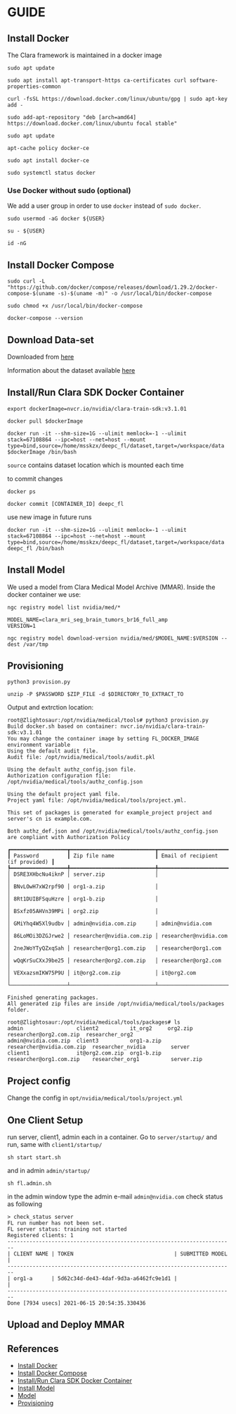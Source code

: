 # GUIDE

## Install Docker

The Clara framework is maintained in a docker image

```
sudo apt update

sudo apt install apt-transport-https ca-certificates curl software-properties-common

curl -fsSL https://download.docker.com/linux/ubuntu/gpg | sudo apt-key add -

sudo add-apt-repository "deb [arch=amd64] https://download.docker.com/linux/ubuntu focal stable"

sudo apt update

apt-cache policy docker-ce

sudo apt install docker-ce

sudo systemctl status docker
```

### Use Docker without sudo (optional)

We add a user group in order to use `docker` instead of `sudo docker`.

```
sudo usermod -aG docker ${USER}

su - ${USER}

id -nG
```

## Install Docker Compose

```
sudo curl -L "https://github.com/docker/compose/releases/download/1.29.2/docker-compose-$(uname -s)-$(uname -m)" -o /usr/local/bin/docker-compose

sudo chmod +x /usr/local/bin/docker-compose

docker-compose --version
```

## Download Data-set

Downloaded from [here](https://www.cbica.upenn.edu/sbia/Spyridon.Bakas/MICCAI_BraTS/2018/MICCAI_BraTS_2018_Data_Training.zip) 

Information about the dataset available [here](https://www.med.upenn.edu/sbia/brats2018/data.html)

## Install/Run Clara SDK Docker Container

```
export dockerImage=nvcr.io/nvidia/clara-train-sdk:v3.1.01

docker pull $dockerImage

docker run -it --shm-size=1G --ulimit memlock=-1 --ulimit stack=67108864 --ipc=host --net=host --mount type=bind,source=/home/msskzx/deepc_fl/dataset,target=/workspace/data $dockerImage /bin/bash
```

`source` contains dataset location which is mounted each time

to commit changes
```
docker ps

docker commit [CONTAINER_ID] deepc_fl
```

use new image in future runs

```
docker run -it --shm-size=1G --ulimit memlock=-1 --ulimit stack=67108864 --ipc=host --net=host --mount type=bind,source=/home/msskzx/deepc_fl/dataset,target=/workspace/data deepc_fl /bin/bash
```


## Install Model
We used a model from Clara Medical Model Archive (MMAR). Inside the docker container we use:

```
ngc registry model list nvidia/med/*

MODEL_NAME=clara_mri_seg_brain_tumors_br16_full_amp
VERSION=1

ngc registry model download-version nvidia/med/$MODEL_NAME:$VERSION --dest /var/tmp
```

## Provisioning

```
python3 provision.py

unzip -P $PASSWORD $ZIP_FILE -d $DIRECTORY_TO_EXTRACT_TO
```

Output and extrction location:
```
root@Zlightosaur:/opt/nvidia/medical/tools# python3 provision.py
Build docker.sh based on container: nvcr.io/nvidia/clara-train-sdk:v3.1.01
You may change the container image by setting FL_DOCKER_IMAGE environment variable
Using the default audit file.
Audit file: /opt/nvidia/medical/tools/audit.pkl

Using the default authz_config.json file.
Authorization configuration file: /opt/nvidia/medical/tools/authz_config.json

Using the default project yaml file.
Project yaml file: /opt/nvidia/medical/tools/project.yml.

This set of packages is generated for example_project project and server's cn is example.com.

Both authz_def.json and /opt/nvidia/medical/tools/authz_config.json are compliant with Authorization Policy

┏━━━━━━━━━━━━━━━━━━┳━━━━━━━━━━━━━━━━━━━━━━━━━━━┳━━━━━━━━━━━━━━━━━━━━━━━━━━━━━━━━━━┓
┃ Password         ┃ Zip file name             ┃ Email of recipient (if provided) ┃
┡━━━━━━━━━━━━━━━━━━╇━━━━━━━━━━━━━━━━━━━━━━━━━━━╇━━━━━━━━━━━━━━━━━━━━━━━━━━━━━━━━━━┩
│ DSRE3XHbcNu4iknP │ server.zip                │                                  │
│ BNvLOwH7xW2rpf90 │ org1-a.zip                │                                  │
│ 8Rt1DUIBFSquHzre │ org1-b.zip                │                                  │
│ BSxfz05AHVn39MPi │ org2.zip                  │                                  │
│ GMiYhq4W5Xl9udbv │ admin@nvidia.com.zip      │ admin@nvidia.com                 │
│ 86LoMOi3DZGJrwe2 │ researcher@nvidia.com.zip │ researcher@nvidia.com            │
│ 2neJWoYTyQZxqSah │ researcher@org1.com.zip   │ researcher@org1.com              │
│ wQqKrSuCXxJ9be25 │ researcher@org2.com.zip   │ researcher@org2.com              │
│ VEXxazsmIKW75P9U │ it@org2.com.zip           │ it@org2.com                      │
└──────────────────┴───────────────────────────┴──────────────────────────────────┘

Finished generating packages.
All generated zip files are inside /opt/nvidia/medical/tools/packages folder.
```
```
root@Zlightosaur:/opt/nvidia/medical/tools/packages# ls
admin                 client2          it_org2     org2.zip                   researcher@org2.com.zip  researcher_org2
admin@nvidia.com.zip  client3          org1-a.zip  researcher@nvidia.com.zip  researcher_nvidia        server
client1               it@org2.com.zip  org1-b.zip  researcher@org1.com.zip    researcher_org1          server.zip
```

## Project config

Change the config in `opt/nvidia/medical/tools/project.yml`

## One Client Setup

run server, client1, admin each in a container. Go to `server/startup/` and run, same with `client1/startup/`

```
sh start start.sh
```
and in admin `admin/startup/`
```
sh fl.admin.sh
```
in the admin window type the admin e-mail `admin@nvidia.com`
check status as following
```
> check_status server
FL run number has not been set.
FL server status: training not started
Registered clients: 1 
------------------------------------------------------------------------
| CLIENT NAME | TOKEN                                | SUBMITTED MODEL |
------------------------------------------------------------------------
| org1-a      | 5d62c34d-de43-4daf-9d3a-a6462fc9e1d1 |                 |
------------------------------------------------------------------------
Done [7934 usecs] 2021-06-15 20:54:35.330436
```

## Upload and Deploy MMAR

## References
- [Install Docker](https://www.digitalocean.com/community/tutorials/how-to-install-and-use-docker-on-ubuntu-20-04)
- [Install Docker Compose](https://docs.docker.com/compose/install/)
- [Install/Run Clara SDK Docker Container](https://docs.nvidia.com/clara/tlt-mi/nvmidl/installation.html)
- [Install Model](https://docs.nvidia.com/clara/tlt-mi/nvmidl/installation.html#downloading-the-models)
- [Model](https://ngc.nvidia.com/catalog/models/nvidia:med:clara_mri_seg_brain_tumors_br16_full_amp)
- [Provisioning](https://docs.nvidia.com/clara/tlt-mi/federated-learning/fl_user_guide.html#provisioning-a-federated-learning-project)